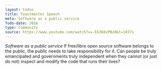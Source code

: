 ```yaml
---
layout: todos
title: Toastmaster Speech
meta: Software as a public service
Todo-date: 2016
type: community
source: https://www.youtube.com/watch?v=-Ek368vPBz0&t=1837s
---
```


*Software as a public service* If free/libre open source software belongs to the public, the public needs to take responsibility for it. Can people be truly emancipated and governments truly independent when they cannot (or just do not) inspect and modify the code that runs their lives?

